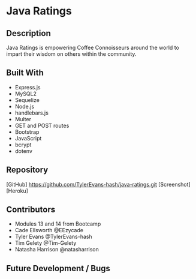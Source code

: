 # Java Ratings

## Description

Java Ratings is empowering Coffee Connoisseurs around the world to impart their wisdom on others within the community.

## Built With

- Express.js
- MySQL2
- Sequelize
- Node.js
- handlebars.js
- Multer
- GET and POST routes
- Bootstrap
- JavaScript
- bcrypt
- dotenv

## Repository

[GitHub] https://github.com/TylerEvans-hash/java-ratings.git
[Screenshot]
[Heroku]

## Contributors

- Modules 13 and 14 from Bootcamp
- Cade Ellsworth @EEzycade
- Tyler Evans @TylerEvans-hash
- Tim Gelety @Tim-Gelety
- Natasha Harrison @natasharrison

## Future Development / Bugs
